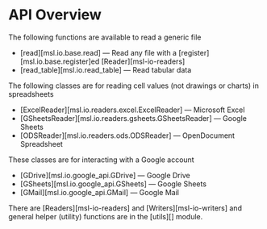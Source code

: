 # API Overview

The following functions are available to read a generic file

* [read][msl.io.base.read] &mdash; Read any file with a [register][msl.io.base.register]ed [Reader][msl-io-readers]
* [read_table][msl.io.read_table] &mdash; Read tabular data

The following classes are for reading cell values (not drawings or charts) in spreadsheets

* [ExcelReader][msl.io.readers.excel.ExcelReader] &mdash; Microsoft Excel
* [GSheetsReader][msl.io.readers.gsheets.GSheetsReader] &mdash; Google Sheets
* [ODSReader][msl.io.readers.ods.ODSReader] &mdash; OpenDocument Spreadsheet

These classes are for interacting with a Google account

* [GDrive][msl.io.google_api.GDrive] &mdash; Google Drive
* [GSheets][msl.io.google_api.GSheets] &mdash; Google Sheets
* [GMail][msl.io.google_api.GMail] &mdash; Google Mail

There are [Readers][msl-io-readers] and [Writers][msl-io-writers] and general helper (utility) functions are in the [utils][] module.

